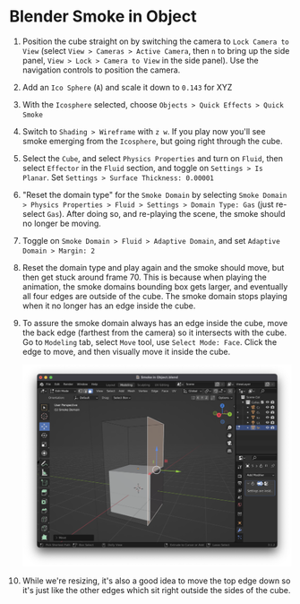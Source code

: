 # Blender Smoke in Object

1. Position the cube straight on by switching the camera to `Lock Camera to View` (select `View > Cameras > Active Camera`, then `n` to bring up the side panel, `View > Lock > Camera to View` in the side panel). Use the navigation controls to position the camera.
2. Add an `Ico Sphere` (`A`) and scale it down to `0.143` for XYZ
3. With the `Icosphere` selected, choose `Objects > Quick Effects > Quick Smoke`
4. Switch to `Shading > Wireframe` with `z w`. If you play now you'll see smoke emerging from the `Icosphere`, but going right through the cube.
5. Select the `Cube`, and select `Physics Properties` and turn on `Fluid`, then select `Effector` in the `Fluid` section, and toggle on `Settings > Is Planar`. Set `Settings > Surface Thickness: 0.00001`
6. "Reset the domain type" for the `Smoke Domain` by selecting `Smoke Domain > Physics Properties > Fluid > Settings > Domain Type: Gas` (just re-select `Gas`). After doing so, and re-playing the scene, the smoke should no longer be moving.
7. Toggle on `Smoke Domain > Fluid > Adaptive Domain`, and set `Adaptive Domain > Margin: 2`
8. Reset the domain type and play again and the smoke should move, but then get stuck around frame 70. This is because when playing the animation, the smoke domains bounding box gets larger, and eventually all four edges are outside of the cube. The smoke domain stops playing when it no longer has an edge inside the cube.
9. To assure the smoke domain always has an edge inside the cube, move the back edge (farthest from the camera) so it intersects with the cube. Go to `Modeling` tab, select `Move` tool, use `Select Mode: Face`. Click the edge to move, and then visually move it inside the cube.

    ![Move Edge](assets/blender-smoke-in-object-move-edge.png)

10. While we're resizing, it's also a good idea to move the top edge down so it's just like the other edges which sit right outside the sides of the cube.
